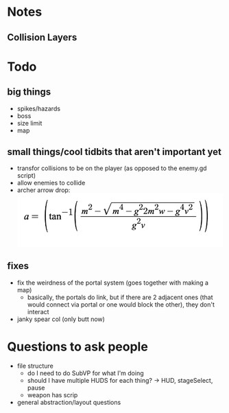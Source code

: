 # Notes
## Collision Layers

# Todo
## big things
- spikes/hazards
- boss
- size limit
- map 
## small things/cool tidbits that aren't important **yet**
- transfor collisions to be on the player (as opposed to the enemy.gd script)
- allow enemies to collide
- archer arrow drop: <br>![image with stuff](infoImages/imagev2.png)
## fixes
- fix the weirdness of the portal system (goes together with making a map)
  - basically, the portals do link, but if there are 2 adjacent ones (that would connect via portal or one would block the other), they don't interact
- janky spear col (only butt now)

# Questions to ask people
- file structure
  - do I need to do SubVP for what I'm doing
  - should I have multiple HUDS for each thing? -> HUD, stageSelect, pause
  - weapon has scrip
- general abstraction/layout questions

